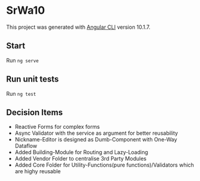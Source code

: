 # SrWa10

This project was generated with [Angular CLI](https://github.com/angular/angular-cli) version 10.1.7.

## Start

Run `ng serve`

## Run unit tests

Run `ng test`

## Decision Items

- Reactive Forms for complex forms
- Async Validator with the service as argument for better reusability
- Nickname-Editor is designed as Dumb-Component with One-Way Dataflow
- Added Building-Module for Routing and Lazy-Loading
- Added Vendor Folder to centralise 3rd Party Modules
- Added Core Folder for Utility-Functions(pure functions)/Validators which are highy reusable
